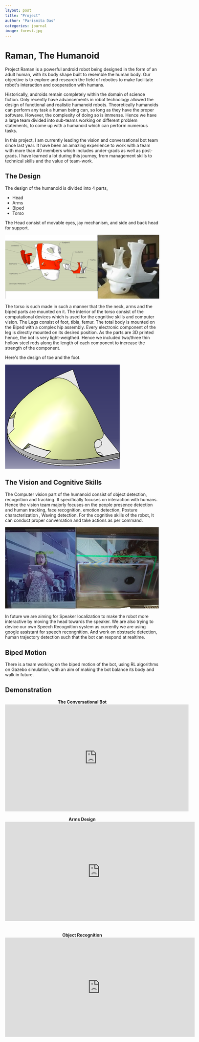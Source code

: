 ```yaml
---
layout: post
title: "Project"
author: "Parismita Das"
categories: journal
image: forest.jpg
---
```


# Raman, The Humanoid

Project Raman is a powerful android robot being designed in the form of an adult human, with its body shape built to resemble the human body. Our objective is to explore and research the field of robotics to make facilitate robot's interaction and cooperation with humans.

Historically, androids remain completely within the domain of science fiction. 
Only recently have advancements in robot technology allowed the design of functional and realistic humanoid robots.
 Theoretically humanoids can perform any task a human being can, so long as they have the proper software. However, the complexity of doing so is immense. Hence we have a large team divided into sub-teams working on different problem statements, to come up with a humanoid which can perform numerous tasks.
 
In this project, I am currently leading the vision and conversational bot team since last year. It have been an amazing experience to work with a team with more than 40 members which includes under-grads as well as post-grads. I have learned a lot during this journey, from management skills to technical skills and the value of team-work. 

## The Design

The design of the humanoid is divided into 4 parts, 

* Head
* Arms
* Biped
* Torso

The Head consist of movable eyes, jay mechanism, and side and back head for support.

<img src="../assets/img/head.png">

The torso is such made in such a manner that the the neck, arms and the biped parts are mounted on it. The interior of the torso consist of the computational devices which is used for the cognitive skills and  computer vision.
The Legs consist of foot, tibia, femur. The total body is mounted on the Biped with a complex hip assembly. Every electronic component of the leg is directly mounted on its desired position. As the parts are 3D printed hence, the bot is very light-weigthed. Hence we included two/three thin hollow steel rods along the length of each component to increase the strength of the component.

Here's the design of toe and the foot.

<img src="../assets/img/toe.png">

## The Vision and Cognitive Skills

The Computer vision part of the humanoid consist of object detection, recognition and tracking. It specifically focuses on interaction with humans. Hence the vision team majorly focuses on the people presence detection and human tracking, face recognition, emotion detection, Posture characterization , Waving detection. For the cognitive skills of the robot, It can conduct proper conversation and take actions as per command.

<img src="../assets/img/emo.png">

In future we are aiming for Speaker localization to make the robot more interactive by moving the head towards the speaker.
We are also trying to device our own Speech Recognition system as currently we are using google assistant for speech recongnition. And work on obstracle detection, human trajectory detection such that the bot can respond at realtime.

## Biped Motion

There is a team working on the biped motion of the bot, using RL algorithms on Gazebo simulation, with an aim of making the bot balance its body and walk in future.

## Demonstration

<div class="imgcap">
<div align="middle">
<div class="thecap" align="middle" ><b>The Conversational Bot</b> </div>
<iframe width="600" height="350" src="https://www.youtube.com/embed/vG5H8nWwevQ" frameborder="0" allow="autoplay; encrypted-media" allowfullscreen align="center"></iframe>
<br>
<br>
<div class="thecap" align="middle" ><b>Arms Design</b> </div>
<iframe width="620px" height="325px" src="https://www.youtube.com/embed/FAZYrKLJ46U" frameborder="0" allowfullscreen></iframe>
</div>
<br>
<br>
<div class="thecap" align="middle" ><b>Object Recognition</b> </div>
<iframe width="620px" height="325px" src="https://www.youtube.com/embed/h_IhsfEAILw" frameborder="0" allowfullscreen></iframe>
</div>



 


